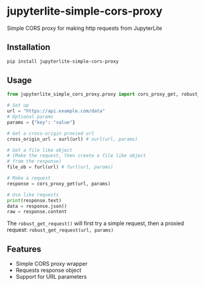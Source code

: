 # jupyterlite-simple-cors-proxy
Simple CORS proxy for making http requests from JupyterLite

## Installation

```bash
pip install jupyterlite-simple-cors-proxy
```

## Usage

```python
from jupyterlite_simple_cors_proxy.proxy import cors_proxy_get, robust_get_request, furl, xurl

# Set up
url = "https://api.example.com/data"
# Optional params
params = {"key": "value"}

# Get a cross-origin proxied url
cross_origin_url = xurl(url) # xurl(url, params)

# Get a file like object
# (Make the request, then create a file like object
# from the response)
file_ob = furl(url) # furl(url, params)

# Make a request
response = cors_proxy_get(url, params)

# Use like requests
print(response.text)
data = response.json()
raw = response.content
```

The `robust_get_request()` will first try a simple request, then a proxied request: `robust_get_request(url, params)`

## Features

- Simple CORS proxy wrapper
- Requests response object
- Support for URL parameters
